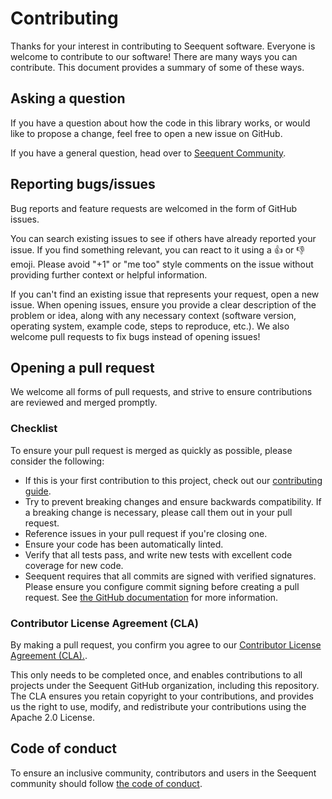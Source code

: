 # Contributing

Thanks for your interest in contributing to Seequent software. Everyone is welcome to contribute to our software!
There are many ways you can contribute. This document provides a summary of some of these ways.

## Asking a question

If you have a question about how the code in this library works, or would like to propose a change, feel free to
open a new issue on GitHub.

If you have a general question, head over to [Seequent Community](https://community.seequent.com/).

## Reporting bugs/issues

Bug reports and feature requests are welcomed in the form of GitHub issues.

You can search existing issues to see if others have already reported your issue. If you find something relevant, you
can react to it using a 👍 or 👎 emoji. Please avoid "+1" or "me too" style comments on the issue without providing
further context or helpful information.

If you can't find an existing issue that represents your request, open a new issue. When opening issues, ensure you
provide a clear description of the problem or idea, along with any necessary context (software version, operating
system, example code, steps to reproduce, etc.). We also welcome pull requests to fix bugs instead of opening issues!

## Opening a pull request

We welcome all forms of pull requests, and strive to ensure contributions are reviewed and merged promptly.

### Checklist

To ensure your pull request is merged as quickly as possible, please consider the following:

* If this is your first contribution to this project, check out our [contributing guide](CONTRIBUTING.md).
* Try to prevent breaking changes and ensure backwards compatibility. If a breaking change is necessary, please call
  them out in your pull request.
* Reference issues in your pull request if you're closing one.
* Ensure your code has been automatically linted.
* Verify that all tests pass, and write new tests with excellent code coverage for new code.
* Seequent requires that all commits are signed with verified signatures. Please ensure you configure commit signing before creating a pull request. See [the GitHub documentation](https://docs.github.com/en/authentication/managing-commit-signature-verification) for more information.

### Contributor License Agreement (CLA)

By making a pull request, you confirm you agree to our [Contributor License Agreement (CLA).](https://gist.github.com/imodeljs-admin/9a071844d3a8d420092b5cf360e978ca).

This only needs to be completed once, and enables contributions to all projects under the Seequent GitHub organization,
including this repository. The CLA ensures you retain copyright to your contributions, and provides us the right to use,
modify, and redistribute your contributions using the Apache 2.0 License.

## Code of conduct

To ensure an inclusive community, contributors and users in the Seequent community should follow
[the code of conduct](CODE_OF_CONDUCT.md).